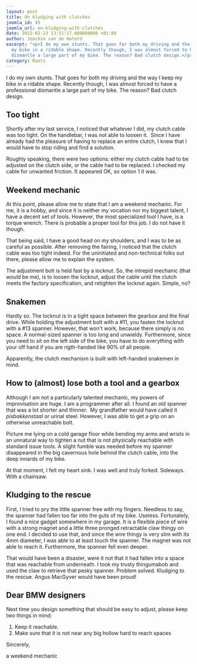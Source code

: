 ```yaml
---
layout: post
title: On kludging with clutches
joomla_id: 45
joomla_url: on-kludging-with-clutches
date: 2012-02-23 13:51:17.000000000 +01:00
author: Joachim van de Haterd
excerpt: "<p>I do my own stunts. That goes for both my driving and the way I keep
  my bike in a ridable shape. Recently though, I was almost forced to have a professional
  dismantle a large part of my bike. The reason? Bad clutch design.</p>"
category: Rants
---
```

<p>I do my own stunts. That goes for both my driving and the way I keep my bike in a ridable shape. Recently though, I was almost forced to have a professional dismantle a large part of my bike. The reason? Bad clutch design.</p>

<h2>Too tight</h2>
<p>Shortly after my last service, I noticed that whatever I did, my clutch cable was too tight. On the handlebar, I was not able to loosen it. &nbsp;Since I have already had the pleasure of having to replace an entire clutch, I knew that I would have to stop riding and find a solution.</p>
<p>Roughly speaking, there were two options: either my clutch cable had to be adjusted on the clutch side, or the cable had to be replaced. I checked my cable for unwanted friction. It appeared OK, so option 1 it was.</p>
<h2>Weekend mechanic</h2>
<p>At this point, please allow me to state that I am a weekend mechanic. For me, it is a hobby, and since it is neither my vocation nor my biggest talent, I have a decent set of tools. However, the most specialized tool I have, is a torque wrench. There is probable a proper tool for this job. I do not have it though.</p>
<p>That being said, I have a good head on my shoulders, and I was to be as careful as possible. After removing the fairing, I noticed that the clutch cable was too tight indeed. For the uninitiated and non-technical folks out there, please allow me to explain the system.</p>
<p>The adjustment bolt is held fast by a locknut. So, the intrepid mechanic (that would be me), is to loosen the locknut, adjust the cable until the clutch meets the factory specification, and retighten the locknut again. Simple, no?</p>
<h2>Snakemen</h2>
<p>Hardly so. The locknut is in a tight space between the gearbox and the final drive. While holding the adjustment bolt with a #11, you fasten the locknut with a #13 spanner. However, that won't work, because there simply is no space. A normal-sized spanner is too long and unwieldy. Furthermore, since you need to sit on the left side of the bike, you have to do everything with your off hand if you are rigth-handed like 90% of all people.</p>
<p>Apparently, the clutch mechanism is built with left-handed snakemen in mind.</p>
<h2>How to (almost) lose both a tool and a gearbox</h2>
<p>Although I am not a particularly talented mechanic, my powers of improvisation are huge. I am a programmer after all. I found an old spanner that was a lot shorter and thinner. &nbsp;My grandfather would have called it <em>pisbakkenstaal</em> or urinal steel. However, I was able to get a grip on an otherwise unreachable bolt.&nbsp;</p>
<p>Picture me lying on a cold garage floor while bending my arms and wrists in an unnatural way to tighten a nut that is not physically reachable with standard issue tools. A slight fumble was needed before my spanner disappeared in the big cavernous hole behind the clutch cable, into the deep innards of my bike.</p>
<p>At that moment, I felt my heart sink. I was well and truly forked. Sideways. With a chainsaw.</p>
<h2>Kludging to the rescue</h2>
<p>First, I tried to pry the little spanner free with my fingers. Needless to say, the spanner had fallen too far into the guts of my bike. Useless. Fortunately, I found a nice gadget somewhere in my garage. It is a flexible piece of wire with a strong magnet and a little three pronged retractable claw thingy on one end. I decided to use that, and since the wire thingy is very slim with its 4mm diameter, I was able to at least touch the spanner. The magnet was not able to reach it. Furthermore, the spanner fell even deeper.</p>
<p>That would have been a disaster, were it not that it had fallen into a space that was reachable from underneath. I took my trusty thingumabob and used the claw to retrieve that pesky spanner. Problem solved. Kludging to the rescue. Angus MacGyver would have been proud!</p>
<h2>Dear BMW designers</h2>
<p>Next time you design something that should be easy to adjust, please keep two things in mind:</p>
<ol>
<li>Keep it reachable.</li>
<li>Make sure that it is not near any big hollow hard to reach spaces</li>
</ol>
<p>Sincerely,</p>
<p>a weekend mechanic</p>
